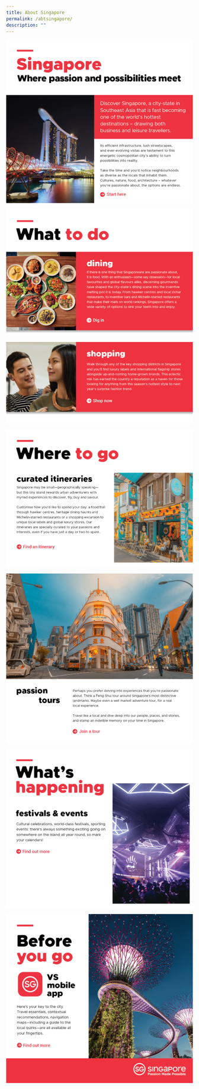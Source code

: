 ```yaml
---
title: About Singapore
permalink: /abtsingapore/
description: ""
---
```

[![Singapore](/images/STB/1-%20Intro.png)](https://www.visitsingapore.com/en/)

[![Dining](/images/STB/2-Dining.png)](https://www.visitsingapore.com/dining-drinks-singapore/)

[![Shopping](/images/STB/3-Shopping.png)](https://www.visitsingapore.com/singapore-shopping/)

[![Itineraries](/images/STB/4%20-%20Itineraries.png)](https://www.visitsingapore.com/singapore/itineraries/)

[![Tour](/images/STB/5%20-%20Passion%20tours.png)](https://www.visitsingapore.com/singapore-tours/)

[![Event](/images/STB/6-Events.png)](https://www.visitsingapore.com/festivals-events-singapore/)

[![App](/images/STB/7-%20VS%20app.png)](https://www.visitsingapore.com/travel-guide-tips/visit-singapore-travel-guide-app/)
